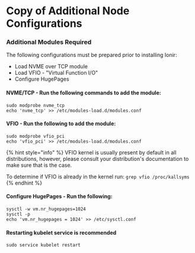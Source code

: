 # Copy of Additional Node Configurations

###

### Additional Modules Required

The following configurations must be prepared prior to installing Ionir:

* Load NVME over TCP module
* Load VFIO - "Virtual Function I/O"
* Configure HugePages

#### NVME/TCP - Run the following commands to add the module:

```
sudo modprobe nvme_tcp
echo 'nvme_tcp' >> /etc/modules-load.d/modules.conf
```

#### VFIO - Run the following to add the module:

```
sudo modprobe vfio_pci
echo 'vfio_pci' >> /etc/modules-load.d/modules.conf
```

{% hint style="info" %}
VFIO kernel is usually present by default in all distributions, however, please consult your distribution's documentation to make sure that is the case.

To determine if VFIO is already in the kernel run: `grep vfio /proc/kallsyms`
{% endhint %}

#### Configure HugePages - Run the following:

```
sysctl -w vm.nr_hugepages=1024
sysctl -p
echo 'vm.nr_hugepages = 1024' >> /etc/sysctl.conf
```

#### Restarting kubelet service is recommended

```
sudo service kubelet restart
```
